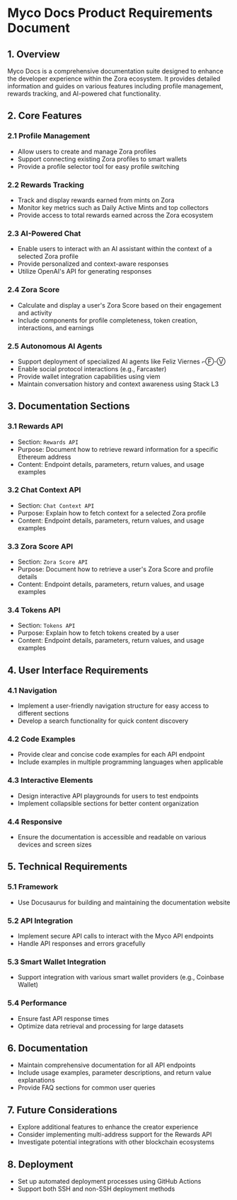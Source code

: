 # Myco Docs Product Requirements Document

## 1. Overview

Myco Docs is a comprehensive documentation suite designed to enhance the developer experience within the Zora ecosystem. It provides detailed information and guides on various features including profile management, rewards tracking, and AI-powered chat functionality.

## 2. Core Features

### 2.1 Profile Management

- Allow users to create and manage Zora profiles
- Support connecting existing Zora profiles to smart wallets
- Provide a profile selector tool for easy profile switching

### 2.2 Rewards Tracking

- Track and display rewards earned from mints on Zora
- Monitor key metrics such as Daily Active Mints and top collectors
- Provide access to total rewards earned across the Zora ecosystem

### 2.3 AI-Powered Chat

- Enable users to interact with an AI assistant within the context of a selected Zora profile
- Provide personalized and context-aware responses
- Utilize OpenAI's API for generating responses

### 2.4 Zora Score

- Calculate and display a user's Zora Score based on their engagement and activity
- Include components for profile completeness, token creation, interactions, and earnings

### 2.5 Autonomous AI Agents

- Support deployment of specialized AI agents like Feliz Viernes ⌐Ⓕ-Ⓥ
- Enable social protocol interactions (e.g., Farcaster)
- Provide wallet integration capabilities using viem
- Maintain conversation history and context awareness using Stack L3

## 3. Documentation Sections

### 3.1 Rewards API

- Section: `Rewards API`
- Purpose: Document how to retrieve reward information for a specific Ethereum address
- Content: Endpoint details, parameters, return values, and usage examples

### 3.2 Chat Context API

- Section: `Chat Context API`
- Purpose: Explain how to fetch context for a selected Zora profile
- Content: Endpoint details, parameters, return values, and usage examples

### 3.3 Zora Score API

- Section: `Zora Score API`
- Purpose: Document how to retrieve a user's Zora Score and profile details
- Content: Endpoint details, parameters, return values, and usage examples

### 3.4 Tokens API

- Section: `Tokens API`
- Purpose: Explain how to fetch tokens created by a user
- Content: Endpoint details, parameters, return values, and usage examples

## 4. User Interface Requirements

### 4.1 Navigation

- Implement a user-friendly navigation structure for easy access to different sections
- Develop a search functionality for quick content discovery

### 4.2 Code Examples

- Provide clear and concise code examples for each API endpoint
- Include examples in multiple programming languages when applicable

### 4.3 Interactive Elements

- Design interactive API playgrounds for users to test endpoints
- Implement collapsible sections for better content organization

### 4.4 Responsive

- Ensure the documentation is accessible and readable on various devices and screen sizes

## 5. Technical Requirements

### 5.1 Framework

- Use Docusaurus for building and maintaining the documentation website

### 5.2 API Integration

- Implement secure API calls to interact with the Myco API endpoints
- Handle API responses and errors gracefully

### 5.3 Smart Wallet Integration

- Support integration with various smart wallet providers (e.g., Coinbase Wallet)

### 5.4 Performance

- Ensure fast API response times
- Optimize data retrieval and processing for large datasets

## 6. Documentation

- Maintain comprehensive documentation for all API endpoints
- Include usage examples, parameter descriptions, and return value explanations
- Provide FAQ sections for common user queries

## 7. Future Considerations

- Explore additional features to enhance the creator experience
- Consider implementing multi-address support for the Rewards API
- Investigate potential integrations with other blockchain ecosystems

## 8. Deployment

- Set up automated deployment processes using GitHub Actions
- Support both SSH and non-SSH deployment methods
